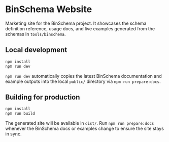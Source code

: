 # BinSchema Website

Marketing site for the BinSchema project. It showcases the schema definition reference, usage docs, and live examples generated from the schemas in `tools/binschema`.

## Local development

```bash
npm install
npm run dev
```

`npm run dev` automatically copies the latest BinSchema documentation and example outputs into the local `public/` directory via `npm run prepare:docs`.

## Building for production

```bash
npm install
npm run build
```

The generated site will be available in `dist/`. Run `npm run prepare:docs` whenever the BinSchema docs or examples change to ensure the site stays in sync.
